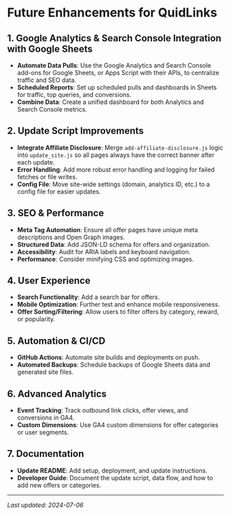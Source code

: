 # Future Enhancements for QuidLinks

## 1. Google Analytics & Search Console Integration with Google Sheets
- **Automate Data Pulls**: Use the Google Analytics and Search Console add-ons for Google Sheets, or Apps Script with their APIs, to centralize traffic and SEO data.
- **Scheduled Reports**: Set up scheduled pulls and dashboards in Sheets for traffic, top queries, and conversions.
- **Combine Data**: Create a unified dashboard for both Analytics and Search Console metrics.

## 2. Update Script Improvements
- **Integrate Affiliate Disclosure**: Merge `add-affiliate-disclosure.js` logic into `update_site.js` so all pages always have the correct banner after each update.
- **Error Handling**: Add more robust error handling and logging for failed fetches or file writes.
- **Config File**: Move site-wide settings (domain, analytics ID, etc.) to a config file for easier updates.

## 3. SEO & Performance
- **Meta Tag Automation**: Ensure all offer pages have unique meta descriptions and Open Graph images.
- **Structured Data**: Add JSON-LD schema for offers and organization.
- **Accessibility**: Audit for ARIA labels and keyboard navigation.
- **Performance**: Consider minifying CSS and optimizing images.

## 4. User Experience
- **Search Functionality**: Add a search bar for offers.
- **Mobile Optimization**: Further test and enhance mobile responsiveness.
- **Offer Sorting/Filtering**: Allow users to filter offers by category, reward, or popularity.

## 5. Automation & CI/CD
- **GitHub Actions**: Automate site builds and deployments on push.
- **Automated Backups**: Schedule backups of Google Sheets data and generated site files.

## 6. Advanced Analytics
- **Event Tracking**: Track outbound link clicks, offer views, and conversions in GA4.
- **Custom Dimensions**: Use GA4 custom dimensions for offer categories or user segments.

## 7. Documentation
- **Update README**: Add setup, deployment, and update instructions.
- **Developer Guide**: Document the update script, data flow, and how to add new offers or categories.

---

*Last updated: 2024-07-06*